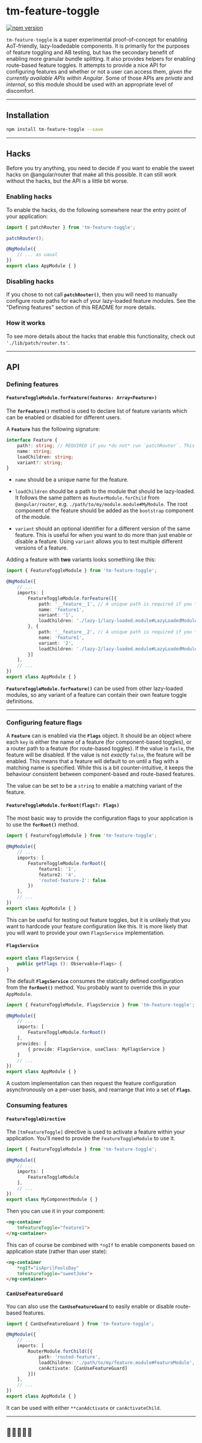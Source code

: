# tm-feature-toggle

[![npm version](https://img.shields.io/npm/v/tm-feature-toggle.svg)](https://img.shields.io/npm/v/tm-feature-toggle.svg)

`tm-feature-toggle` is a super experimental proof-of-concept for enabling AoT-friendly, lazy-loadedable components. It is primarily for the purposes of feature toggling and AB testing, but has the secondary benefit of enabling more granular bundle splitting. It also provides helpers for enabling route-based feature toggles. It attempts to provide a nice API for configuring features and whether or not a user can access them, *given the currently available APIs within Angular*. Some of those APIs are *private* and *internal*, so this module should be used with an appropriate level of discomfort.

___

## Installation

```sh
npm install tm-feature-toggle --save
```

___

## Hacks

Before you try anything, you need to decide if you want to enable the sweet hacks on @angular/router that make all this possible. It can still work without the hacks, but the API is a little bit worse. 

### Enabling hacks

To enable the hacks, do the following somewhere near the entry point of your application:

```typescript
import { patchRouter } from 'tm-feature-toggle';

patchRouter();

@NgModule({
    // ... as uaual
})
export class AppModule { }
```

### Disabling hacks

If you chose to not call **`patchRouter()`**, then you will need to manually configure route paths for each of your lazy-loaded feature modules. See the "Defining features" section of this README for more details.

### How it works

To see more details about the hacks that enable this functionality, check out `'./lib/patch/router.ts'`.

___

## API

### Defining features

#### `FeatureToggleModule.forFeature(features: Array<Feature>)`

The **`forFeature()`** method is used to declare list of feature variants which can be enabled or disabled for different users.

A **`Feature`** has the following signature:

```typescript
interface Feature {
    path?: string; // REQUIRED if you *do not* run `patchRouter`. This path *must* be unique.
    name: string;
    loadChildren: string;
    variant?: string;
}
```

* `name` should be a unique name for the feature.

* `loadChildren` should be a path to the module that should be lazy-loaded. It follows the same pattern as `RouterModule.forChild` from `@angular/router`, e.g. `./path/to/my/module.module#MyModule`. The root component of the feature should be added as the `bootstrap` component of the module.

* `variant` should an optional identifier for a different version of the same feature. This is useful for when you want to do more than just enable or disable a feature. Using `variant` allows you to test multiple different versions of a feature.

Adding a feature with **two** variants looks something like this:

```typescript
import { FeatureToggleModule } from 'tm-feature-toggle';

@NgModule({
    // ...
    imports: [
        FeatureToggleModule.forFeature([{
            path: '__feature__1', // A unique path is required if you *do not* run `patchRouter()`. Can be omitted otherwise.
            name: 'feature1',
            variant: '1',
            loadChildren: './lazy-1/lazy-loaded.module#LazyLoadedModule'
        }, {
            path: '__feature__2', // A unique path is required if you *do not* run `patchRouter()`. Can be omitted otherwise.
            name: 'feature1',
            variant: '2',
            loadChildren: './lazy-2/lazy-loaded.module#LazyLoadedModule'
        }]
    ],
    // ...
})
export class AppModule { }
```

**`FeatureToggleModule.forFeature()`** can be used from other lazy-loaded modules, so any variant of a feature can contain their own feature toggle definitions.

___

### Configuring feature flags

A **`Feature`** can is enabled via the **`Flags`** object. It should be an object where each `key` is either the name of a feature (for component-based toggles), or a router path to a feature (for route-based toggles). If the value is `fasle`, the feature will be disabled. If the value is not *exactly* `false`, the feature will be enabled. This means that a feature will default to on until a flag with a matching name is specified. While this is a bit counter-intuitive, it keeps the behaviour consistent between component-based and route-based features.

The value can be set to be a `string` to enable a matching variant of the feature.

#### `FeatureToggleModule.forRoot(flags?: Flags)`

The most basic way to provide the configuration flags to your application is to use the **`forRoot()`** method.

```typescript
import { FeatureToggleModule } from 'tm-feature-toggle';

@NgModule({
    // ...
    imports: [
        FeatureToggleModule.forRoot({
            feature1: '1',
            feature2: '4',
            'routed-feature-2': false
        })
    ],
    // ...
})
export class AppModule { }
```

This can be useful for testing out feature toggles, but it is unlikely that you want to hardcode your feature configuration like this. It is more likely that you will want to provide your own `FlagsService` implementation.

#### `FlagsService`

```typescript
export class FlagsService {
    public getFlags (): Observable<Flags> {
}
```

The default **`FlagsService`** consumes the statically defined configuration from the **`forRoot()`** method. You probably want to override this in your `AppModule`.

```typescript
import { FeatureToggleModule, FlagsService } from 'tm-feature-toggle';

@NgModule({
    // ...
    imports: [
        FeatureToggleModule.forRoot()
    ],
    provides: [
        { provide: FlagsService, useClass: MyFlagsService }
    ]
    // ...
})
export class AppModule { }
```

A custom implementation can then request the feature configuration asynchronously on a per-user basis, and rearrange that into a set of **`Flags`**.

### Consuming features

#### `FeatureToggleDirective`

The `[tmFeatureToggle]` directive is used to activate a feature within your application. You'll need to provide the `FeatureToggleModule` to use it.

```typescript
import { FeatureToggleModule } from 'tm-feature-toggle';

@NgModule({
    // ...
    imports: [
        FeatureToggleModule
    ],
    // ...
})
export class MyComponentModule { }
```

Then you can use it in your component:

```html
<ng-container
    tmFeatureToggle="feature1">
</ng-container>
```

This can of course be combined with `*ngIf` to enable components based on application state (rather than user state):

```html
<ng-container
    *ngIf="isAprilFoolsDay"
    tmFeatureToggle="sweetJoke">
</ng-container>
```

### `CanUseFeatureGuard`

You can also use the **`CanUseFeatureGuard`** to easily enable or disable route-based features.

```typescript
import { CanUseFeatureGuard } from 'tm-feature-toggle';

@NgModule({
    // ...
    imports: [
        RouterModule.forChild([{
            path: 'routed-feature',
            loadChildren: './path/to/my/feature.module#FeatureModule',
            canActivate: [CanUseFeatureGuard]
        }])
    ],
    // ...
})
export class AppModule { }
```

It can be used with either `**canAdctivate` or `canActivateChild`.

___

## 🎉🎉🎉🎉🎉